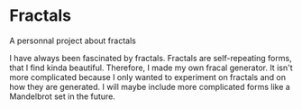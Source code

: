 # Fractals
A personnal project about fractals

I have always been fascinated by fractals. Fractals are self-repeating forms, that I find kinda beautiful.
Therefore, I made my own fracal generator. It isn't more complicated because I only wanted to experiment on fractals and on how they are generated.
I will maybe include more complicated forms like a Mandelbrot set in the future.
